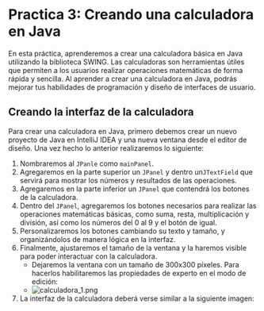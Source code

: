 # Practica 3: Creando una calculadora en Java

En esta práctica, aprenderemos a crear una calculadora básica en Java utilizando la biblioteca SWING. Las calculadoras
son herramientas útiles que permiten a los usuarios realizar operaciones matemáticas de forma rápida y sencilla. Al
aprender a crear una calculadora en Java, podrás mejorar tus habilidades de programación y diseño de interfaces de
usuario.

## Creando la interfaz de la calculadora

Para crear una calculadora en Java, primero debemos crear un nuevo proyecto de Java en IntelliJ IDEA y una nueva ventana
desde el editor de diseño. Una vez hecho lo anterior realizaremos lo siguiente:

1. Nombraremos al `JPanle` como `mainPanel`.
2. Agregaremos en la parte superior un `JPanel` y dentro un`JTextField` que servirá para mostrar los números y
   resultados de las operaciones.
3. Agregaremos en la parte inferior un `JPanel` que contendrá los botones de la calculadora.
4. Dentro del `JPanel`, agregaremos los botones necesarios para realizar las operaciones matemáticas básicas, como suma,
   resta, multiplicación y división, así como los números del 0 al 9 y el botón de igual.
5. Personalizaremos los botones cambiando su texto y tamaño, y organizándolos de manera lógica en la interfaz.
6. Finalmente, ajustaremos el tamaño de la ventana y la haremos visible para poder interactuar con la calculadora.
    - Dejaremos la ventana con un tamaño de 300x300 píxeles. Para hacerlos habilitaremos las propiedades de experto en
      el modo de edición:
    - ![calculadora_1.png](calculadora_1.png)
7. La interfaz de la calculadora deberá verse similar a la siguiente imagen: